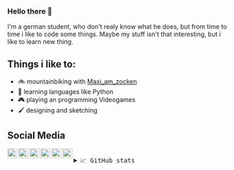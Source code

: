 ### Hello there 👋

I'm a german student, who don't realy know what he does, but from time to time i like to code some things.
Maybe my stuff isn't that interesting, but i like to learn new thing.
 
## Things i like to:

- 🚲 mountainbiking with [Maxi_am_zocken] 
- 🌱 learning languages like Python
- 🎮 playing an programming Videogames
- 🖌  designing and sketching 

## Social Media

[<img align="left" alt="Blackinso | Instagram" width="22px" src="https://cdn.jsdelivr.net/npm/simple-icons@v3/icons/instagram.svg" />][instagram]
[<img align="left" alt="Blackinso | Reddit" width="22px" src="https://cdn.jsdelivr.net/npm/simple-icons@v3/icons/reddit.svg" />][reddit]
[<img align="left" alt="Blackinso | YouTube" width="22px" src="https://cdn.jsdelivr.net/npm/simple-icons@v3/icons/youtube.svg" />][youtube]
[<img align="left" alt="Blackinso | Twitter" width="22px" src="https://cdn.jsdelivr.net/npm/simple-icons@v3/icons/twitter.svg" />][twitter]
[<img align="left" alt="Blackinso | Twitter" width="22px" src="https://cdn.jsdelivr.net/npm/simple-icons@3.13.0/icons/steam.svg" />][steam]
[<img align="left" alt="Blackinso | Twitter" width="22px" src="https://cdn.jsdelivr.net/npm/simple-icons@3.13.0/icons/discord.svg" />][discord]

<br/>

<details>
     <summary> <samp>📈 GitHub stats</samp></summary>
<br/>

![Github Stats](https://github-readme-stats.vercel.app/api?username=blackinso&count_private=true&show_icons=true)


</details>

[Maxi_am_zocken]: https://github.com/MaxiAmZocken
[twitter]: https://twitter.com/Blackinso
[youtube]: https://www.youtube.com/channel/UCtDA9XYGnNGv6SGtn9Rt9kw
[reddit]: https://reddit.com/user/Blackinso
[instagram]: https://instagram.com/Blackinso
[discord]: Discord.com/users/Blackinso#3257
[steam]: https://steamcommunity.com/id/Blackinso/
